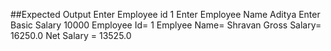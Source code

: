 ##Expected Output
Enter Employee id
1
Enter Employee Name
Aditya
Enter Basic Salary
10000
Employee Id= 1
Emplyee Name= Shravan
Gross Salary= 16250.0
Net Salary = 13525.0
